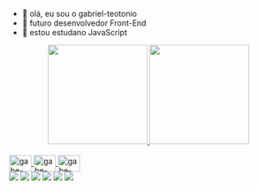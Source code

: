- 👋 olá, eu sou o gabriel-teotonio
- 👀 futuro desenvolvedor Front-End
- 🌱 estou estudano JavaScript

<div align="center">
  <a href="https://github.com/gabriel-teotonio">
  <img height="180em" src="https://github-readme-stats.vercel.app/api?username=gabriel-teotonio&show_icons=true&theme=dark&include_all_commits=true&count_private=true"/>
  <img height="180em" src="https://github-readme-stats.vercel.app/api/top-langs/?username=gabriel-teotonio&layout=compact&langs_count=7&theme=dark"/>
</div>

<div style="display: inline_block"><br>
  <img align="center" alt="gabe-Js" height="30" width="40" src="https://cdn.jsdelivr.net/gh/devicons/devicon/icons/javascript/javascript-original.svg">
  <img align="center" alt="gabe-HTML" height="30" width="40" src="https://cdn.jsdelivr.net/gh/devicons/devicon/icons/html5/html5-original.svg">
  <img align="center" alt="gabe-CSS" height="30" width="40" src="https://cdn.jsdelivr.net/gh/devicons/devicon/icons/css3/css3-original.svg">
</div>

<div>
  <a href="#" target="_blank"><img src="https://img.shields.io/badge/YouTube-FF0000? style=for-the-badge&logo=youtube&logoColor=white" target="_blank"></a>
  <a href="https://instagram.com/gabriel_t32" target="_blank"><img src="https://img.shields.io/badge/-Instagram-%23E4405F?style=for-the- badge&logo=instagram&logoColor=white" target="_blank"></a>
 	<a href="#" target="_blank"><img src="https://img.shields.io/badge/Twitch-9146FF?style=for-the- badge&logo=twitch&logoColor=white" target="_blank"></a>
<a href="https://discord.gg/wagxzStdcR" target="_blank"><img src="https://img.shields.io/badge/Discord-7289DA?style=for-the-badge&logo= discord&logoColor=white" target="_blank"></a>
  <a href = "gabriel23teotonio@gmail.com"><img src="https://img.shields.io/badge/-Gmail-%23333?style=for-the-badge&logo=gmail&logoColor=white" destino ="_blank"></a>
  <a href="https:#" target="_blank"><img src="https://img.shields.io/badge/-LinkedIn-% 230077B5?style=for-the-badge&logo=linkedin&logoColor=white" target="_blank"></a>
 
